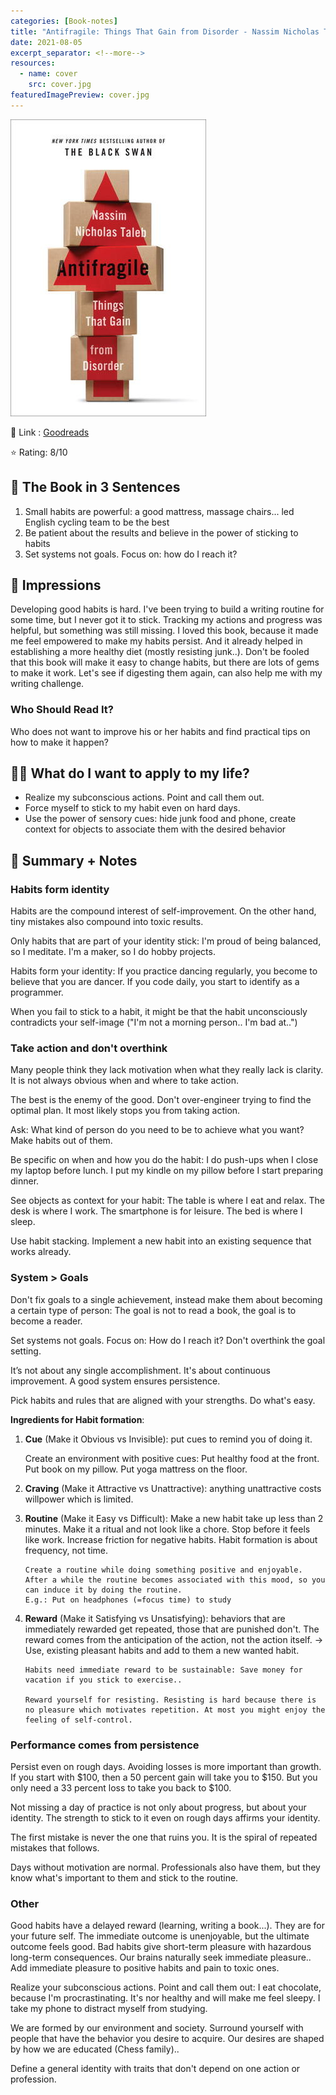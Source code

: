 ```yaml
---
categories: [Book-notes]
title: "Antifragile: Things That Gain from Disorder - Nassim Nicholas Taleb"
date: 2021-08-05
excerpt_separator: <!--more-->
resources:
  - name: cover
    src: cover.jpg
featuredImagePreview: cover.jpg
---
```


![cover.jpg](./cover.jpg)

🔗 Link : [Goodreads](https://www.goodreads.com/book/show/13530973-antifragile)

⭐️ Rating: 8/10

## 🚀 The Book in 3 Sentences

1. Small habits are powerful: a good mattress, massage chairs... led English cycling team to be the best
2. Be patient about the results and believe in the power of sticking to habits
3. Set systems not goals. Focus on: how do I reach it?

## 🎨 Impressions

Developing good habits is hard. I've been trying to build a writing routine for some time, but I never got it to stick. Tracking my actions and progress was helpful, but something was still missing. I loved this book, because it made me feel empowered to make my habits persist. And it already helped in establishing a more healthy diet (mostly resisting junk..). Don't be fooled that this book will make it easy to change habits, but there are lots of gems to make it work. Let's see if digesting them again, can also help me with my writing challenge.

### Who Should Read It?

Who does not want to improve his or her habits and find practical tips on how to make it happen?

## 👷🏼 What do I want to apply to my life?

- Realize my subconscious actions. Point and call them out.
- Force myself to stick to my habit even on hard days.
- Use the power of sensory cues: hide junk food and phone, create context for objects to associate them with the desired behavior

## 📒 Summary + Notes

### Habits form identity

Habits are the compound interest of self-improvement. On the other hand, tiny mistakes also compound into toxic results.

Only habits that are part of your identity stick: I'm proud of being balanced, so I meditate. I'm a maker, so I do hobby projects.

Habits form your identity: If you practice dancing regularly, you become to believe that you are dancer. If you code daily, you start to identify as a programmer.

When you fail to stick to a habit, it might be that the habit unconsciously contradicts your self-image ("I'm not a morning person.. I'm bad at..")

### Take action and don't overthink

Many people think they lack motivation when what they really lack is clarity. It is not always obvious when and where to take action.

The best is the enemy of the good. Don't over-engineer trying to find the optimal plan. It most likely stops you from taking action.

Ask: What kind of person do you need to be to achieve what you want? Make habits out of them.

Be specific on when and how you do the habit: I do push-ups when I close my laptop before lunch. I put my kindle on my pillow before I start preparing dinner.

See objects as context for your habit:
The table is where I eat and relax. The desk is where I work. The smartphone is for leisure.
The bed is where I sleep.

Use habit stacking. Implement a new habit into an existing sequence that works already.

### System > Goals

Don't fix goals to a single achievement, instead make them about becoming a certain type of person: The goal is not to read a book, the goal is to become a reader.

Set systems not goals. Focus on: How do I reach it? Don't overthink the goal setting.

It’s not about any single accomplishment. It's about continuous improvement. A good system ensures persistence.

Pick habits and rules that are aligned with your strengths. Do what's easy.

**Ingredients for Habit formation**:

1.  **Cue** (Make it Obvious vs Invisible): put cues to remind you of doing it.

    Create an environment with positive cues: Put healthy food at the front. Put book on my pillow. Put yoga mattress on the floor.

2.  **Craving** (Make it Attractive vs Unattractive): anything unattractive costs willpower which is limited.
3.  **Routine** (Make it Easy vs Difficult): Make a new habit take up less than 2 minutes. Make it a ritual and not look like a chore. Stop before it feels like work. Increase friction for negative habits.
    Habit formation is about frequency, not time.

        Create a routine while doing something positive and enjoyable. After a while the routine becomes associated with this mood, so you can induce it by doing the routine.
        E.g.: Put on headphones (=focus time) to study

4.  **Reward** (Make it Satisfying vs Unsatisfying): behaviors that are immediately rewarded get repeated, those that are punished don't.
    The reward comes from the anticipation of the action, not the action itself.
    → Use, existing pleasant habits and add to them a new wanted habit.

        Habits need immediate reward to be sustainable: Save money for vacation if you stick to exercise..

        Reward yourself for resisting. Resisting is hard because there is no pleasure which motivates repetition. At most you might enjoy the feeling of self-control.

### Performance comes from persistence

Persist even on rough days. Avoiding losses is more important than growth. If you start with $100, then a 50 percent gain will take you to $150. But you only need a 33 percent loss to take you back to $100.

Not missing a day of practice is not only about progress, but about your identity. The strength to stick to it even on rough days affirms your identity.

The first mistake is never the one that ruins you. It is the spiral of repeated mistakes that follows.

Days without motivation are normal. Professionals also have them, but they know what's important to them and stick to the routine.

### Other

Good habits have a delayed reward (learning, writing a book...). They are for your future self. The immediate outcome is unenjoyable, but the ultimate outcome feels good. Bad habits give short-term pleasure with hazardous long-term consequences. Our brains naturally seek immediate pleasure.. Add immediate pleasure to positive habits and pain to toxic ones.

Realize your subconscious actions. Point and call them out: I eat chocolate, because I'm procrastinating. It's nor healthy and will make me feel sleepy. I take my phone to distract myself from studying.

We are formed by our environment and society. Surround yourself with people that have the behavior you desire to acquire. Our desires are shaped by how we are educated (Chess family)..

Define a general identity with traits that don't depend on one action or profession.
